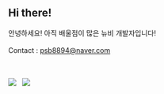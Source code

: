 <h2> Hi there!</h2>

<span> 안녕하세요! 아직 배울점이 많은 뉴비 개발자입니다! </span> <br>
<span>  </span> <br>
<span> Contact : psb8894@naver.com </span> <br><br><br>

<a href target="_blank"><img src="https://img.shields.io/badge/Tistory-000000?style=flat&logo=Tistory&logoColor=white"/></a> &nbsp;
<a href="https://www.instagram.com/se_._b/" target="_blank"><img src="https://img.shields.io/badge/Instagram-E4405F?style=flat&logo=Instagram&logoColor=white"/></a> 
